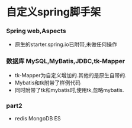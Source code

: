 # 自定义spring脚手架

### Spring  web,Aspects
* 原生的starter.spring.io已附带,未做任何操作
### 数据库   MySQL,MyBatis,JDBC,tk-Mapper
* tk-Mapper为自定义增加的.其他的是原生自带的.
* Mybatis和tk附带了样例代码
* 同时附带了tk和mybatis时,使用tk,忽略mybatis.
### part2
* redis MongoDB ES
